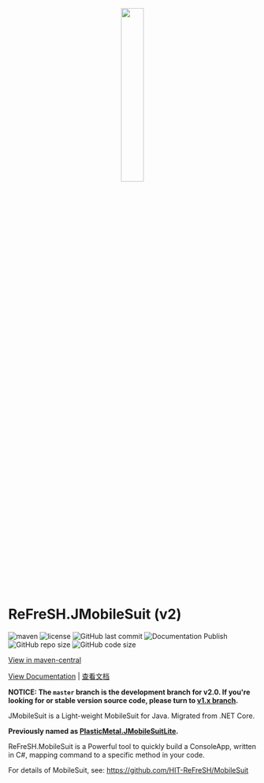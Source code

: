 <div align=center>
    <img src="https://raw.githubusercontent.com/HIT-ReFreSH/JMobileSuit/master/images/logo.svg" width = 30% height = 30%   alt=""/>
</div>

# ReFreSH.JMobileSuit (v2)

![maven](https://img.shields.io/maven-central/v/io.github.hit-refresh/JMobileSuit?style=flat-square)
![license](https://img.shields.io/github/license/HIT-ReFreSH/JMobileSuit?style=flat-square)
![GitHub last commit](https://img.shields.io/github/last-commit/HIT-ReFreSH/JMobileSuit?style=flat-square)
![Documentation Publish](https://img.shields.io/github/actions/workflow/status/HIT-ReFreSH/JMobileSuit/docs.yml?style=flat-square&label=Documentation%20Publish)
![GitHub repo size](https://img.shields.io/github/repo-size/HIT-ReFreSH/JMobileSuit?style=flat-square)
![GitHub code size](https://img.shields.io/github/languages/code-size/HIT-ReFreSH/JMobileSuit?style=flat-square)

[View in maven-central](https://search.maven.org/artifact/io.github.hit-refresh/JMobileSuit/)

[View Documentation](https://HIT-ReFreSH.github.io/JMobileSuit/index.html) | [查看文档](https://hit-refresh.github.io/JMobileSuit/articles/zh_Hans/index.html)

**NOTICE: The `master` branch is the development branch for v2.0. If you're looking for or stable version source code, please turn to [v1.x branch](https://github.com/HIT-ReFreSH/JMobileSuit/tree/v1.x).**

JMobileSuit is a Light-weight MobileSuit for Java. Migrated from .NET Core.

**Previously named as [PlasticMetal.JMobileSuitLite](https://github.com/Plastic-Metal/JMobileSuitLite).**

ReFreSH.MobileSuit is a Powerful tool to quickly build a ConsoleApp, written in C#, mapping command to a specific
method in your code.

For details of MobileSuit, see: https://github.com/HIT-ReFreSH/MobileSuit

